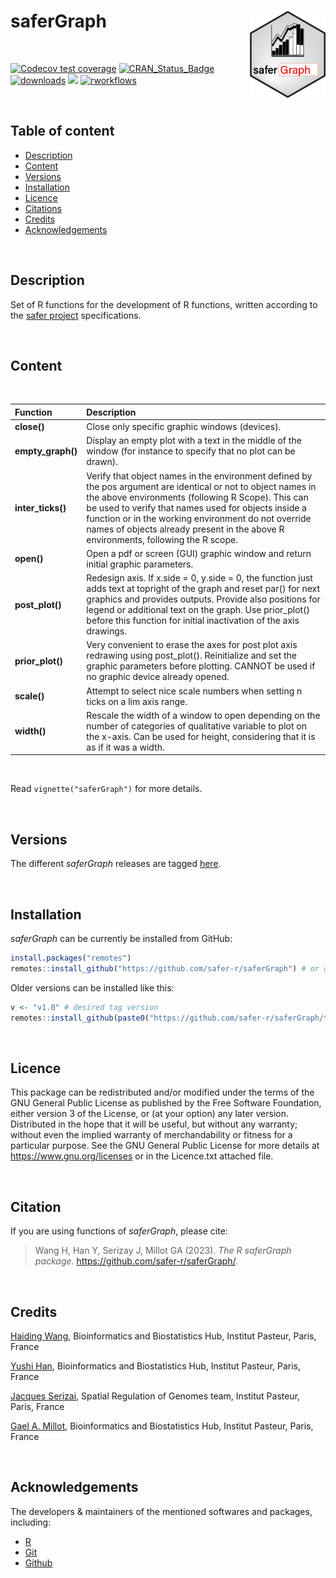 
# saferGraph <a href="">[<img src="man/figures/saferGraph.png" align="right" height="140" />](https://safer-r.github.io/saferGraph)</a>

<br />

<!-- badges: start -->

[![Codecov test coverage](https://codecov.io/github/safer-r/saferGraph/coverage.svg?branch=master)](https://app.codecov.io/github/safer-r/saferGraph?branch=master)
[![CRAN_Status_Badge](https://www.r-pkg.org/badges/version/saferGraph)](https://cran.r-project.org/package=saferGraph)
[![downloads](https://cranlogs.r-pkg.org/badges/saferGraph)](https://www.rdocumentation.org/trends)
[![](https://img.shields.io/badge/license-GPL3.0-green.svg)](https://opensource.org/licenses/MITgpl-3-0)
[![rworkflows](https://github.com/safer-r/saferGraph/actions/workflows/rworkflows.yml/badge.svg)](https://github.com/safer-r/saferGraph/actions/workflows/rworkflows.yml)
<!-- badges: end -->

<br />

## Table of content

   - [Description](#description)
   - [Content](#content)
   - [Versions](#versions)
   - [Installation](#installation)
   - [Licence](#licence)
   - [Citations](#citations)
   - [Credits](#credits)
   - [Acknowledgements](#acknowledgements)

<br />

## Description

Set of R functions for the development of R functions, written according to the [safer project](https://github.com/safer-r) specifications.

<br />

## Content
<br />

| Function | Description |
| :--- | :--- |
| **close()** | Close only specific graphic windows (devices). |
| **empty_graph()** | Display an empty plot with a text in the middle of the window (for instance to specify that no plot can be drawn). |
| **inter_ticks()** | Verify that object names in the environment defined by the pos argument are identical or not to object names in the above environments (following R Scope). This can be used to verify that names used for objects inside a function or in the working environment do not override names of objects already present in the above R environments, following the R scope. |
| **open()** | Open a pdf or screen (GUI) graphic window and return initial graphic parameters. |
| **post_plot()** | Redesign axis. If x.side = 0, y.side = 0, the function just adds text at topright of the graph and reset par() for next graphics and provides outputs. Provide also positions for legend or additional text on the graph. Use prior_plot() before this function for initial inactivation of the axis drawings. |
| **prior_plot()** | Very convenient to erase the axes for post plot axis redrawing using post_plot(). Reinitialize and set the graphic parameters before plotting. CANNOT be used if no graphic device already opened. |
| **scale()** | Attempt to select nice scale numbers when setting n ticks on a lim axis range. |
| **width()** | Rescale the width of a window to open depending on the number of categories of qualitative variable to plot on the x-axis. Can be used for height, considering that it is as if it was a width. |

<br />

Read `vignette("saferGraph")` for more details.

<br />

## Versions

The different *saferGraph* releases are tagged [here](https://github.com/safer-r/saferGraph/tags).

<br />

## Installation

*saferGraph* can be currently be installed from GitHub:

```r
install.packages("remotes")
remotes::install_github("https://github.com/safer-r/saferGraph") # or open R as admin and remotes::install_github("https://github.com/safer-r/saferGraph", lib = "C:/Program Files/R/R-4.3.1/library")
```

Older versions can be installed like this:

```r
v <- "v1.0" # desired tag version
remotes::install_github(paste0("https://github.com/safer-r/saferGraph/tree/", v))
```

<br />

## Licence

This package can be redistributed and/or modified under the terms of the GNU General Public License as published by the Free Software Foundation, either version 3 of the License, or (at your option) any later version.
Distributed in the hope that it will be useful, but without any warranty; without even the implied warranty of merchandability or fitness for a particular purpose.
See the GNU General Public License for more details at https://www.gnu.org/licenses or in the Licence.txt attached file.

<br />

## Citation

If you are using functions of *saferGraph*, please cite: 

> Wang H, Han Y, Serizay J, Millot GA (2023). _The R saferGraph package_.
> <https://github.com/safer-r/saferGraph/>.

<br />

## Credits

[Haiding Wang](https://github.com/Tintin2710), Bioinformatics and Biostatistics Hub, Institut Pasteur, Paris, France

[Yushi Han](https://github.com/yushiHn/), Bioinformatics and Biostatistics Hub, Institut Pasteur, Paris, France

[Jacques Serizai](https://github.com/js2264), Spatial Regulation of Genomes team, Institut Pasteur, Paris, France

[Gael A. Millot](https://github.com/gael-millot), Bioinformatics and Biostatistics Hub, Institut Pasteur, Paris, France

<br />

## Acknowledgements

The developers & maintainers of the mentioned softwares and packages, including:

- [R](https://www.r-project.org/)
- [Git](https://git-scm.com/)
- [Github](https://github.com/)


